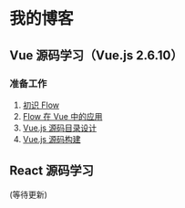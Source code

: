 # 我的博客

## Vue 源码学习（Vue.js 2.6.10）

### 准备工作

1. [初识 Flow](https://github.com/VenenoFSD/Blog/issues/1)
2. [Flow 在 Vue 中的应用](https://github.com/VenenoFSD/Blog/issues/2)
3. [Vue.js 源码目录设计](https://github.com/VenenoFSD/Blog/issues/3)
4. [Vue.js 源码构建](https://github.com/VenenoFSD/Blog/issues/4)

## React 源码学习
(等待更新)
